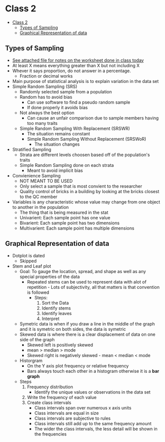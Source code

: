 # Class 2

- [Class 2](#class-2)
  - [Types of Sampling](#types-of-sampling)
  - [Graphical Representation of data](#graphical-representation-of-data)

## Types of Sampling

- [See attached file for notes on the worksheet done in class today](1-21-2021.pdf)
- At least X means everything greater than X but not including X
- Whever it says proportion, do not answer in a percentage.
  - Fraction or decimal works
- Main purpose of statistical analysis is to explain variation in the data set
- Simple Random Sampling (SRS)
  - Randomly selected sample from a population
  - Random has to avoid bias
    - Can use software to find a pseudo random sample
    - If done properly it avoids bias
  - Not always the best option
    - Can cause an unfair comparison due to sample members having too many traits
  - Simple Random Sampling With Replacement (SRSWR)
    - The situation remains constant
    - Simple Random Sampling Without Replacement (SRSWoR)
      - The situation changes
- Stratified Sampling
  - Strata are different levels choosen based off of the population's traits
  - Simple Random Sampling done on each strata
    - Meant to avoid implicit bias
- Convienience Sampling
  - NOT MEANT TO BE USED
  - Only select a sample that is most convient to the researcher
  - Quality control of bricks in a building by looking at the bricks closest to the QC member
- Variables is any characteristic whose value may change from one object to another in the population
  - The thing that is being measured in the stat
  - Univarient: Each sample point has one value
  - Bivarient:  Each sample point has two dimensions
  - Multivarient: Each sample point has multiple dimensions

## Graphical Representation of data

- Dotplot is dated
  - Skipped
- Stem and Leaf plot
  - Goal: To gauge the location, spread, and shape as well as any special properties of the data
    - Repeated stems can be used to represent data with alot of repetition
          - Lots of subjectivity, all that matters is that convention is followed
      - Steps:
          1. Sort the Data
          2. Identify stems
          3. Identify leaves
          4. Interpret
  - Symetric data is when if you draw a line in the middle of the graph and it is symetric on both sides, the data is symetric
  - Skewed data is where there is a clear displacement of data on one side of the graph
    - Skewed left is positively skewed
    - mean > median > mode
    - Skewed right is negatively skewed
          - mean < median < mode
  - Historgram
    - On the Y axis plot frequency or relative frequency
    - Bars always touch each other in a histogram otherwise it is a **bar graph**
  - Steps
      1. Frequency distribution
          - Identify the unique values or observations in the data set
      2. Write the frequency of each value
      3. Create class intervals
          - Class intervals span over numerous x axis units
          - Class intervals are equal in size
          - Class intervals are subjective to rules
          - Class intervals still add up to the same frequency amount
          - The wider the class intervals, the less detail will be shown in the frequencies
